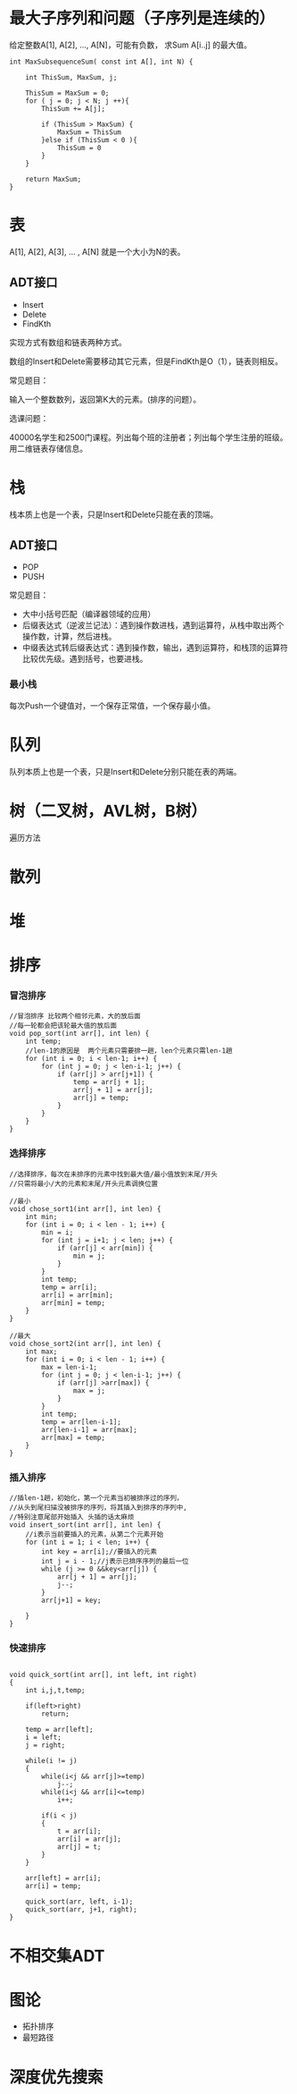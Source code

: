 # 最大子序列和问题（子序列是连续的）

给定整数A[1], A[2], ..., A[N]，可能有负数， 求Sum A[i..j] 的最大值。

```
int MaxSubsequenceSum( const int A[], int N) {

    int ThisSum, MaxSum, j;

    ThisSum = MaxSum = 0;
    for ( j = 0; j < N; j ++){
        ThisSum += A[j];

        if (ThisSum > MaxSum) {
            MaxSum = ThisSum
        }else if (ThisSum < 0 ){
            ThisSum = 0
        }
    }

    return MaxSum;
}

```





# 表

A[1], A[2], A[3], ... , A[N] 就是一个大小为N的表。

## ADT接口

- Insert
- Delete
- FindKth

实现方式有数组和链表两种方式。

数组的Insert和Delete需要移动其它元素，但是FindKth是O（1），链表则相反。


常见题目：

输入一个整数数列，返回第K大的元素。(排序的问题）。

选课问题：

40000名学生和2500门课程。列出每个班的注册者；列出每个学生注册的班级。用二维链表存储信息。



# 栈

栈本质上也是一个表，只是Insert和Delete只能在表的顶端。

## ADT接口

- POP
- PUSH

常见题目：

- 大中小括号匹配（编译器领域的应用）
- 后缀表达式（逆波兰记法）：遇到操作数进栈，遇到运算符，从栈中取出两个操作数，计算，然后进栈。
- 中缀表达式转后缀表达式：遇到操作数，输出，遇到运算符，和栈顶的运算符比较优先级。遇到括号，也要进栈。


### 最小栈

每次Push一个键值对，一个保存正常值，一个保存最小值。



# 队列

队列本质上也是一个表，只是Insert和Delete分别只能在表的两端。


# 树（二叉树，AVL树，B树）

遍历方法

# 散列

# 堆

# 排序

### 冒泡排序

```
//冒泡排序 比较两个相邻元素，大的放后面
//每一轮都会把该轮最大值的放后面
void pop_sort(int arr[], int len) {
    int temp;
    //len-1的原因是  两个元素只需要排一趟，len个元素只需len-1趟
    for (int i = 0; i < len-1; i++) {
        for (int j = 0; j < len-i-1; j++) {
            if (arr[j] > arr[j+1]) {
                temp = arr[j + 1];
                arr[j + 1] = arr[j];
                arr[j] = temp;
            }
        }
    }
}
```

### 选择排序

```
//选择排序，每次在未排序的元素中找到最大值/最小值放到末尾/开头
//只需将最小/大的元素和末尾/开头元素调换位置

//最小
void chose_sort1(int arr[], int len) {
    int min;
    for (int i = 0; i < len - 1; i++) {
        min = i;
        for (int j = i+1; j < len; j++) {
            if (arr[j] < arr[min]) {
                min = j;
            }
        }
        int temp;
        temp = arr[i];
        arr[i] = arr[min];
        arr[min] = temp;
    }
}

//最大
void chose_sort2(int arr[], int len) {
    int max;
    for (int i = 0; i < len - 1; i++) {
        max = len-i-1;
        for (int j = 0; j < len-i-1; j++) {
            if (arr[j] >arr[max]) {
                max = j;
            }
        }
        int temp;
        temp = arr[len-i-1];
        arr[len-i-1] = arr[max];
        arr[max] = temp;
    }
}

```

### 插入排序

```
//插len-1趟，初始化，第一个元素当初被排序过的序列，
//从头到尾扫描没被排序的序列，将其插入到排序的序列中,
//特别注意尾部开始插入 头插的话太麻烦
void insert_sort(int arr[], int len) {
    //i表示当前要插入的元素，从第二个元素开始
    for (int i = 1; i < len; i++) {
        int key = arr[i];//要插入的元素
        int j = i - 1;//j表示已排序序列的最后一位
        while (j >= 0 &&key<arr[j]) {
            arr[j + 1] = arr[j];
            j--;
        }
        arr[j+1] = key;

    }
}

```

### 快速排序

```

void quick_sort(int arr[], int left, int right)
{
    int i,j,t,temp;

    if(left>right)
        return;

    temp = arr[left];
    i = left;
    j = right;

    while(i != j)
    {
        while(i<j && arr[j]>=temp)
            j--;
        while(i<j && arr[i]<=temp)
            i++;

        if(i < j)
        {
            t = arr[i];
            arr[i] = arr[j];
            arr[j] = t;
        }
    }

    arr[left] = arr[i];
    arr[i] = temp;

    quick_sort(arr, left, i-1);
    quick_sort(arr, j+1, right);
}

```

# 不相交集ADT

# 图论

- 拓扑排序
- 最短路径

# 深度优先搜索

```


```

